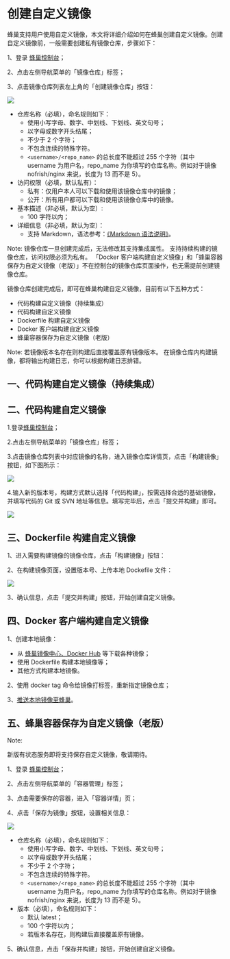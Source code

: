 # 创建自定义镜像

蜂巢支持用户使用自定义镜像，本文将详细介绍如何在蜂巢创建自定义镜像。创建自定义镜像前，一般需要创建私有镜像仓库，步骤如下：

1、登录 [蜂巢控制台](https://c.163.com/dashboard#/m/overview/)；

2、点击左侧导航菜单的「镜像仓库」标签；

3、点击镜像仓库列表左上角的「创建镜像仓库」按钮：

![](../image/创建自定义镜像-创建镜像仓库.png)

* 仓库名称（必填），命名规则如下：
    * 使用小写字母、数字、中划线、下划线、英文句号；
    * 以字母或数字开头结尾；
    * 不少于 2 个字符；
    * 不包含连续的特殊字符。
    * `<username>/<repo_name>` 的总长度不能超过 255 个字符（其中 username 为用户名，repo_name 为你填写的仓库名称。例如对于镜像 nofrish/nginx 来说，长度为 13 而不是 5）。
* 访问权限（必填，默认私有）：
    * 私有：仅用户本人可以下载和使用该镜像仓库中的镜像；
    * 公开：所有用户都可以下载和使用该镜像仓库中的镜像。
* 基本描述（非必填，默认为空）:
    * 100 字符以内；
* 详细信息（非必填，默认为空）：
    * 支持 Markdown，语法参考：[《Markdown 语法说明》](http://www.appinn.com/markdown/)。

<span>Note:</span>
镜像仓库一旦创建完成后，无法修改其支持集成属性。
支持持续构建的镜像仓库，访问权限必须为私有。
「Docker 客户端构建自定义镜像」和「蜂巢容器保存为自定义镜像（老版）」不在控制台的镜像仓库页面操作，也无需提前创建镜像仓库。

镜像仓库创建完成后，即可在蜂巢构建自定义镜像，目前有以下五种方式：

* 代码构建自定义镜像（持续集成）
* 代码构建自定义镜像
* Dockerfile 构建自定义镜像
* Docker 客户端构建自定义镜像
* 蜂巢容器保存为自定义镜像（老版）

<span>Note:</span>
若镜像版本名存在则构建后直接覆盖原有镜像版本。
在镜像仓库内构建镜像，都将输出构建日志，你可以根据构建日志排错。



## 一、代码构建自定义镜像（持续集成）


## 二、代码构建自定义镜像

1.登录[蜂巢控制台](https://c.163.com/dashboard#/m/overview/)；

2.点击左侧导航菜单的「镜像仓库」标签；

3.点击镜像仓库列表中对应镜像的名称，进入镜像仓库详情页，点击「构建镜像」按钮，如下图所示：

![](../image/代码自定义镜像_镜像详情.png)

4.输入新的版本号，构建方式默认选择「代码构建」，按需选择合适的基础镜像，并填写代码的 Git 或 SVN 地址等信息。填写完毕后，点击「提交并构建」即可。

![](../image/代码自定义镜像_构建镜像.png)




## 三、Dockerfile 构建自定义镜像

1、进入需要构建镜像的镜像仓库，点击「构建镜像」按钮：

2、在构建镜像页面，设置版本号、上传本地 Dockefile 文件：

![](../image/创建自定义镜像-dockerfile.png)

3、确认信息，点击「提交并构建」按钮，开始创建自定义镜像。


## 四、Docker 客户端构建自定义镜像

1、创建本地镜像：

* 从 [蜂巢镜像中心、Docker Hub](https://c.163.com/hub#/m/home/) 等下载各种镜像；
* 使用 Dockerfile 构建本地镜像等；
* 其他方式构建本地镜像。

2、使用 docker tag 命令给镜像打标签，重新指定镜像仓库；

3、[推送本地镜像至蜂巢](http://support.c.163.com/md.html#!容器服务/镜像仓库/使用指南/推送本地镜像.md)。


## 五、蜂巢容器保存为自定义镜像（老版）
<span>Note:</span><div class="alertContent">新版有状态服务即将支持保存自定义镜像，敬请期待。</div>

1、登录 [蜂巢控制台](https://c.163.com/dashboard#/m/overview/)；

2、点击左侧导航菜单的「容器管理」标签；

3、点击需要保存的容器，进入「容器详情」页；

4、点击「保存为镜像」按钮，设置相关信息：

![](../image/创建自定义镜像-容器保存为镜像.png)

* 仓库名称（必填），命名规则如下：
    * 使用小写字母、数字、中划线、下划线、英文句号；
    * 以字母或数字开头结尾；
    * 不少于 2 个字符；
    * 不包含连续的特殊字符。
    * `<username>/<repo_name>` 的总长度不能超过 255 个字符（其中 username 为用户名，repo_name 为你填写的仓库名称。例如对于镜像 nofrish/nginx 来说，长度为 13 而不是 5）。
* 版本（必填），命名规则如下：
    * 默认 latest；
    * 100 个字符以内；
    * 若版本名存在，则构建后直接覆盖原有镜像。

5、确认信息，点击「保存并构建」按钮，开始创建自定义镜像。




















